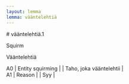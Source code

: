 ```yaml
---
layout: lemma
lemma: vääntelehtiä
---
```


<div class="sense">
# <span class="sensename">vääntelehtiä.1</span>

<span class="description">Squirm</span>

<span class="description">Vääntelehtiä</span>

A0 | Entity squirming |   | Taho, joka vääntelehtii |  
A1 | Reason |   | Syy |  

</div>

